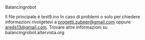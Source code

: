 Balancingrobot

Il file principale è test9.ino
In caso di problemi o solo per chiedere informazioni rivolgetevi a progetti.zubeer@gmail.com oppure areds13@gmail.com.
Trovare altre informazioni su balancingrobot.altervista.org
